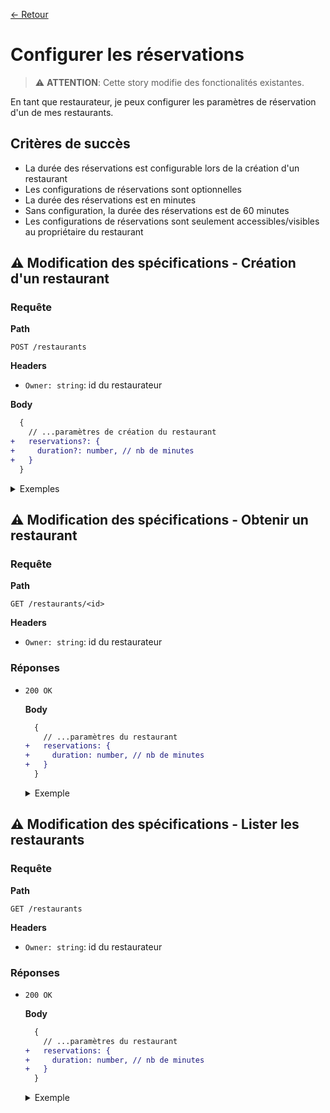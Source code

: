 [← Retour](../README.md)

# Configurer les réservations

> ⚠️ **ATTENTION**: Cette story modifie des fonctionalités existantes.

En tant que restaurateur, je peux configurer les paramètres de réservation d'un de mes restaurants.

## Critères de succès

- La durée des réservations est configurable lors de la création d'un restaurant
- Les configurations de réservations sont optionnelles
- La durée des réservations est en minutes
- Sans configuration, la durée des réservations est de 60 minutes
- Les configurations de réservations sont seulement accessibles/visibles au propriétaire du restaurant

## ⚠️ Modification des spécifications - Création d'un restaurant

### Requête

**Path**

`POST /restaurants`

**Headers**

- `Owner: string`: id du restaurateur

**Body**

```diff
  {
    // ...paramètres de création du restaurant
+   reservations?: {
+     duration?: number, // nb de minutes
+   }
  }
```

<details>
<summary>Exemples</summary>

```json
{
  "name": "La Botega",
  "capacity": 12,
  // ...autres paramètres
  "reservations": {
    "duration": 180
  }
}
```

```json
{
  "name": "La Botega",
  "capacity": 12,
  // ...autres paramètres
  "reservations": {}
}
```

```json
{
  "name": "La Botega",
  "capacity": 12,
  // ...autres paramètres
}
```
</details>

## ⚠️ Modification des spécifications - Obtenir un restaurant

### Requête

**Path**

`GET /restaurants/<id>`

**Headers**

- `Owner: string`: id du restaurateur

### Réponses

- `200 OK`

  **Body**

  ```diff
    {
      // ...paramètres du restaurant
  +   reservations: {
  +     duration: number, // nb de minutes
  +   }
    }
  ```

  <details>
  <summary>Exemple</summary>

  ```json
  {
    ...,
    "reservations": {
      "duration": 180
    }
  }
  ```
  </details>

## ⚠️ Modification des spécifications - Lister les restaurants

### Requête

**Path**

`GET /restaurants`

**Headers**

- `Owner: string`: id du restaurateur

### Réponses

- `200 OK`

  **Body**

  ```diff
    {
      // ...paramètres du restaurant
  +   reservations: {
  +     duration: number, // nb de minutes
  +   }
    }
  ```

  <details>
  <summary>Exemple</summary>

  ```json
  {
    // ...paramètres du restaurant
    "reservations": {
      "duration": 180
    }
  }
  ```
  </details>
